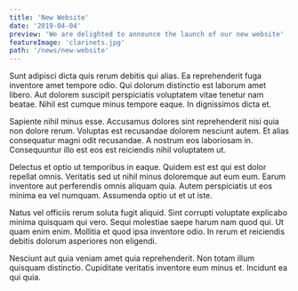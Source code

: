 ```yaml
---
title: 'New Website'
date: '2019-04-04'
preview: 'We are delighted to announce the launch of our new website'
featureImage: 'clarinets.jpg'
path: '/news/new-website'
---
```


Sunt adipisci dicta quis rerum debitis qui alias. Ea reprehenderit fuga inventore amet tempore odio. Qui dolorum distinctio est laborum amet libero. Aut dolorem suscipit perspiciatis voluptatem vitae tenetur nam beatae. Nihil est cumque minus tempore eaque. In dignissimos dicta et.

Sapiente nihil minus esse. Accusamus dolores sint reprehenderit nisi quia non dolore rerum. Voluptas est recusandae dolorem nesciunt autem. Et alias consequatur magni odit recusandae. A nostrum eos laboriosam in. Consequuntur illo est eos est reiciendis nihil voluptatem ut.

Delectus et optio ut temporibus in eaque. Quidem est est qui est dolor repellat omnis. Veritatis sed ut nihil minus doloremque aut eum eum. Earum inventore aut perferendis omnis aliquam quia. Autem perspiciatis ut eos minima ea vel numquam. Assumenda optio ut et ut iste.

Natus vel officiis rerum soluta fugit aliquid. Sint corrupti voluptate explicabo minima quisquam qui vero. Sequi molestiae saepe harum nam quod qui. Ut quam enim enim. Mollitia et quod ipsa inventore odio. In rerum et reiciendis debitis dolorum asperiores non eligendi.

Nesciunt aut quia veniam amet quia reprehenderit. Non totam illum quisquam distinctio. Cupiditate veritatis inventore eum minus et. Incidunt ea qui quia.